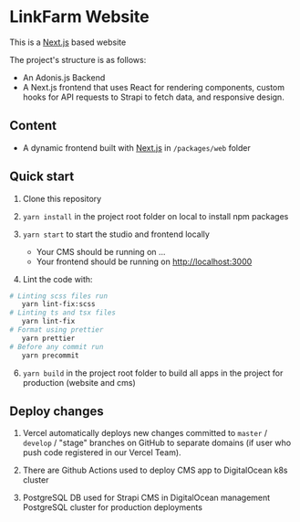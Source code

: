 # LinkFarm Website

This is a [Next.js](https://nextjs.org) based website

The project's structure is as follows:

- An Adonis.js Backend
- A Next.js frontend that uses React for rendering components, custom hooks for API requests to Strapi to fetch data, and responsive design.

## Content

- A dynamic frontend built with [Next.js](https://nextjs.org) in `/packages/web` folder

## Quick start

1. Clone this repository

2. `yarn install` in the project root folder on local to install npm packages

3. `yarn start` to start the studio and frontend locally
   - Your CMS should be running on ...
   - Your frontend should be running on [http://localhost:3000](http://localhost:3000)

4. Lint the code with:

```bash
# Linting scss files run
   yarn lint-fix:scss
# Linting ts and tsx files
   yarn lint-fix
# Format using prettier
   yarn prettier
# Before any commit run
   yarn precommit
```

6. `yarn build` in the project root folder to build all apps in the project for production (website and cms)

## Deploy changes

1. Vercel automatically deploys new changes committed to `master` / `develop` / "stage" branches on GitHub to separate domains (if user who push code registered in our Vercel Team).

2. There are Github Actions used to deploy CMS app to DigitalOcean k8s cluster

3. PostgreSQL DB used for Strapi CMS in DigitalOcean management PostgreSQL cluster for production deployments
